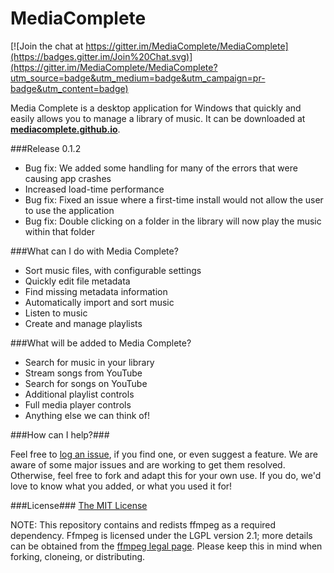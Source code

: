 # MediaComplete #

[![Join the chat at https://gitter.im/MediaComplete/MediaComplete](https://badges.gitter.im/Join%20Chat.svg)](https://gitter.im/MediaComplete/MediaComplete?utm_source=badge&utm_medium=badge&utm_campaign=pr-badge&utm_content=badge)

Media Complete is a desktop application for Windows that quickly and easily allows you to manage a library of music. It can be downloaded at [**mediacomplete.github.io**](http://mediacomplete.github.io).

###Release 0.1.2
* Bug fix: We added some handling for many of the errors that were causing app crashes
* Increased load-time performance
* Bug fix: Fixed an issue where a first-time install would not allow the user to use the application
* Bug fix: Double clicking on a folder in the library will now play the music within that folder

###What can I do with Media Complete?

* Sort music files, with configurable settings
* Quickly edit file metadata
* Find missing metadata information
* Automatically import and sort music
* Listen to music
* Create and manage playlists

###What will be added to Media Complete?

* Search for music in your library
* Stream songs from YouTube
* Search for songs on YouTube
* Additional playlist controls
* Full media player controls
* Anything else we can think of!


###How can I help?###

Feel free to [log an issue](https://github.com/MediaComplete/MediaComplete/issues/new), if you find one, or even suggest a feature. We are aware of some major issues and are working to get them resolved. 
Otherwise, feel free to fork and adapt this for your own use. If you do, we'd love to know what you added, or what you used it for! 

###License###
[The MIT License](http://opensource.org/licenses/MIT)

NOTE: This repository contains and redists ffmpeg as a required dependency. Ffmpeg is licensed under the LGPL version 2.1; more details can be obtained from the [ffmpeg legal page](https://ffmpeg.org/legal.html). Please keep this in mind when forking, cloneing, or distributing. 
